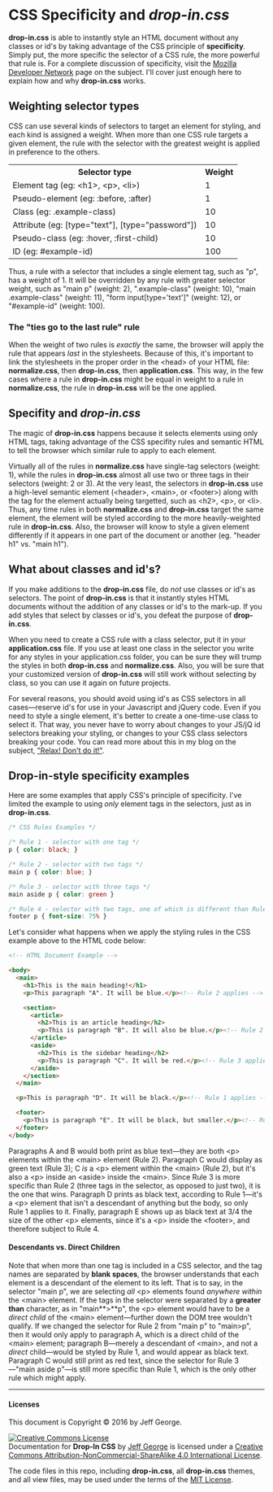 # CSS Specificity and _drop-in.css_

**drop-in.css** is able to instantly style an HTML document without any classes or id's by taking advantage of the CSS principle of **specificity**. Simply put, the more specific the selector of a CSS rule, the more powerful that rule is. For a complete discussion of specificity, visit the [Mozilla Developer Network](https://developer.mozilla.org/en-US/docs/Web/CSS/Specificity) page on the subject. I'll cover just enough here to explain how and why **drop-in.css** works.

## Weighting selector types
CSS can use several kinds of selectors to target an element for styling, and each kind is assigned a weight. When more than one CSS rule targets a given element, the rule with the selector with the greatest weight is applied in preference to the others.

<table>
  <tr>
    <th>Selector type</th>
    <th>Weight</th>
  </tr>
  <tr>
    <td>Element tag (eg: &lt;h1&gt;, &lt;p&gt;, &lt;li&gt;)</td>
    <td>1</td>
  </tr>
  <tr>
    <td>Pseudo-element (eg: :before, :after)</td>
    <td>1</td>
  </tr>
  <tr>
    <td>Class (eg: .example-class)</td>
    <td>10</td>
  </tr>
  <tr>
    <td>Attribute (eg: [type="text"], [type="password"])</td>
    <td>10</td>
  </tr>
  <tr>
    <td>Pseudo-class (eg: :hover, :first-child)</td>
    <td>10</td>
  </tr>
  <tr>
    <td>ID (eg: #example-id)</td>
    <td>100</td>
  </tr>
</table>

Thus, a rule with a selector that includes a single element tag, such as "p", has a weight of 1. It will be overridden by any rule with greater selector weight, such as "main p" (weight: 2), ".example-class" (weight: 10), "main .example-class" (weight: 11), "form input\[type='text']" (weight: 12), or "#example-id" (weight: 100).

### The "ties go to the last rule" rule
When the weight of two rules is _exactly_ the same, the browser will apply the rule that appears _last_ in the stylesheets. Because of this, it's important to link the stylesheets in the proper order in the \<head> of your HTML file: **normalize.css**, then **drop-in.css**, then **application.css**. This way, in the few cases where a rule in **drop-in.css** might be equal in weight to a rule in **normalize.css**, the rule in **drop-in.css** will be the one applied.

## Specifity and _drop-in.css_
The magic of **drop-in.css** happens because it selects elements using only HTML tags, taking advantage of the CSS specifity rules and semantic HTML to tell the browser which similar rule to apply to each element.

Virtually all of the rules in **normalize.css** have single-tag selectors (weight: 1), while the rules in **drop-in.css** almost all use two or three tags in their selectors (weight: 2 or 3). At the very least, the selectors in **drop-in.css** use a high-level semantic element (\<header>, \<main>, or \<footer>) along with the tag for the element actually being targetted, such as \<h2>, \<p>, or \<li>. Thus, any time rules in both **normalize.css** and **drop-in.css** target the same element, the element will be styled according to the more heavily-weighted rule in **drop-in.css**. Also, the browser will know to style a given element differently if it appears in one part of the document or another (eg. "header h1" vs. "main h1").

## What about classes and id's?
If you make additions to the **drop-in.css** file, do _not_ use classes or id's as selectors. The point of **drop-in.css** is that it instantly styles HTML documents without the addition of any classes or id's to the mark-up. If you add styles that select by classes or id's, you defeat the purpose of **drop-in.css**.

When you need to create a CSS rule with a class selector, put it in your **application.css** file. If you use at least one class in the selector you write for any styles in your application.css folder, you can be sure they will trump the styles in both **drop-in.css** and **normalize.css**. Also, you will be sure that your customized version of **drop-in.css** will still work without selecting by class, so you can use it again on future projects.

For several reasons, you should avoid using id's as CSS selectors in all cases&mdash;reserve id's for use in your Javascript and jQuery code. Even if you need to style a single element, it's better to create a one-time-use class to select it. That way, you never have to worry about changes to your JS/jQ id selectors breaking your styling, or changes to your CSS class selectors breaking your code. You can read more about this in my blog on the subject, ["Relax! Don't do it!"](http://webdevjeff.us/blog/css-concepts.html).

## Drop-in-style specificity examples

Here are some examples that apply CSS's principle of specificity. I've limited the example to using _only_ element tags in the selectors, just as in **drop-in.css**.

```css
/* CSS Rules Examples */

/* Rule 1 - selector with one tag */
p { color: black; }

/* Rule 2 - selector with two tags */
main p { color: blue; }

/* Rule 3 - selector with three tags */
main aside p { color: green }

/* Rule 4 - selector with two tags, one of which is different than Rule 2 */
footer p { font-size: 75% }
```

Let's consider what happens when we apply the styling rules in the CSS example above to the HTML code below:

```html
<!-- HTML Document Example -->

<body>
  <main>
    <h1>This is the main heading!</h1>
    <p>This paragraph "A". It will be blue.</p><!-- Rule 2 applies -->

    <section>
      <article>
        <h2>This is an article heading</h2>
        <p>This is paragraph "B". It will also be blue.</p><!-- Rule 2 applies -->
      </article>
      <aside>
        <h2>This is the sidebar heading</h2>
        <p>This is paragraph "C". It will be red.</p><!-- Rule 3 applies -->
      </aside>
    </section>
  </main>

  <p>This is paragraph "D". It will be black.</p><!-- Rule 1 applies -->

  <footer>
    <p>This is paragraph "E". It will be black, but smaller.</p><!-- Rule 4 applies -->
  </footer>
</body>
```

Paragraphs A and B would both print as blue text&mdash;they are both \<p> elements within the \<main> element (Rule 2). Paragraph C would display as green text (Rule 3); C _is_ a \<p> element within the \<main> (Rule 2), but it's also a \<p> inside an \<aside> inside the \<main>. Since Rule 3 is more specific than Rule 2 (three tags in the selector, as opposed to just two), it is the one that wins. Paragraph D prints as black text, according to Rule 1&mdash;it's a \<p> element that isn't a descendant of anything but the body, so only Rule 1 applies to it. Finally, paragraph E shows up as black text at 3/4 the size of the other \<p> elements, since it's a \<p> inside the \<footer>, and therefore subject to Rule 4.

#### Descendants vs. Direct Children
Note that when more than one tag is included in a CSS selector, and the tag names are separated by **blank spaces**, the browser understands that each element is a descendant of the element to its left. That is to say, in the selector "main p", we are selecting _all_ \<p> elements found _anywhere within_ the \<main> element. If the tags in the selector were separated by a **greater than** character, as in "main**&gt;**p", the \<p> element would have to be a _direct child_ of the \<main> element&mdash;further down the DOM tree wouldn't qualify. If we changed the selector for Rule 2 from "main p" to "main&gt;p", then it would only apply to paragraph A, which is a direct child of the \<main> element; paragraph B&mdash;merely a descendant of \<main>, and not a _direct_ child&mdash;would be styled by Rule 1, and would appear as black text. Paragraph C would still print as red text, since the selector for Rule 3&mdash;"main aside p"&mdash;is still more specific than Rule 1, which is the only other rule which might apply.

<hr>

#### Licenses

This document is Copyright &copy; 2016 by Jeff George.

<a rel="license" href="http://creativecommons.org/licenses/by-nc-sa/4.0/"><img alt="Creative Commons License" style="border-width:0" src="https://i.creativecommons.org/l/by-nc-sa/4.0/88x31.png" /></a><br /><span xmlns:dct="http://purl.org/dc/terms/" property="dct:title">Documentation for <b>Drop-In CSS</b></span> by
<a href="http://webdevjeff.us">Jeff George</a> is licensed under a <a rel="license" href="http://creativecommons.org/licenses/by-nc-sa/4.0/">Creative Commons Attribution-NonCommercial-ShareAlike 4.0 International License</a>.

The code files in this repo, including **drop-in.css**, all **drop-in.css** themes, and all view files, may be used under the terms of the [MIT License](https://opensource.org/licenses/MIT).


